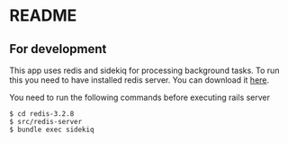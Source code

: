 # README



## For development
This app uses redis and sidekiq for processing background tasks. To run this you need to have installed redis server. You can download it [here](https://redis.io/download).

You need to run the following commands before executing rails server

```
$ cd redis-3.2.8
$ src/redis-server
$ bundle exec sidekiq
```
